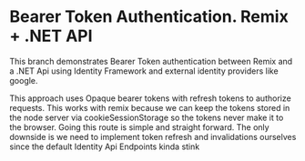 # Bearer Token Authentication. Remix + .NET API
This branch demonstrates Bearer Token authentication between Remix and a .NET Api using Identity Framework and external identity providers like google.

This approach uses Opaque bearer tokens with refresh tokens to authorize requests. This works with remix because we can keep the tokens stored in the node server via cookieSessionStorage
so the tokens never make it to the browser. Going this route is simple and straight forward. The only downside is we need to implement token refresh and invalidations ourselves since the default Identity Api Endpoints kinda stink
